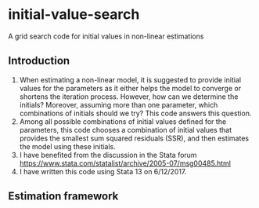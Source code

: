 # initial-value-search
A grid search code for initial values in non-linear estimations

## Introduction
1.	When estimating a non-linear model, it is suggested to provide initial values for the parameters as it either helps the model to converge or shortens the iteration process. However, how can we determine the initials? Moreover, assuming more than one parameter, which combinations of initials should we try? This code answers this question.
2.	Among all possible combinations of initial values defined for the parameters, this code chooses a combination of initial values that provides the smallest sum squared residuals (SSR), and then estimates the model using these initials.
3.	I have benefited from the discussion in the Stata forum https://www.stata.com/statalist/archive/2005-07/msg00485.html
4.	I have written this code using Stata 13 on 6/12/2017.

## Estimation framework

